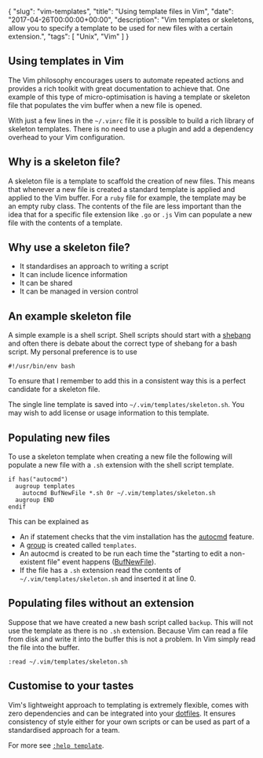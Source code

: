 {
  "slug": "vim-templates",
  "title": "Using template files in Vim",
  "date": "2017-04-26T00:00:00+00:00",
  "description": "Vim templates or skeletons, allow you to specify a template to be used for new files with a certain extension.", 
"tags": [
    "Unix",
    "Vim"
  ]
}


## Using templates in Vim

The Vim philosophy encourages users to automate repeated actions and provides a rich toolkit with great documentation to achieve that. One example of this type of micro-optimisation is having a template or skeleton file that populates the vim buffer when a new file is opened. 

With just a few lines in the `~/.vimrc` file it is possible to build a rich library of skeleton templates. There is no need to use a plugin and add a dependency overhead to your Vim configuration.

## Why is a skeleton file?

A skeleton file is a template to scaffold the creation of new files. This means that whenever a new file is created a standard template is applied and applied to the Vim buffer. For a `ruby` file for example, the template may be an empty ruby class. The contents of the file are less important than the idea that for a specific file extension like `.go` or `.js` Vim can populate a new file with the contents of a template. 

## Why use a skeleton file?

* It standardises an approach to writing a script
* It can include licence information
* It can be shared
* It can be managed in version control

## An example skeleton file

A simple example is a shell script. Shell scripts should start with a [shebang][6] and often there is debate about the correct type of shebang for a bash script. My personal preference is to use

    #!/usr/bin/env bash

To ensure that I remember to add this in a consistent way this is a perfect candidate for a skeleton file.

The single line template is saved into `~/.vim/templates/skeleton.sh`. You may wish to add license or usage information to this template. 

## Populating new files 

To use a skeleton template when creating a new file the following will populate a new file with a `.sh` extension with the shell script template. 

    if has("autocmd")
      augroup templates
        autocmd BufNewFile *.sh 0r ~/.vim/templates/skeleton.sh
      augroup END
    endif

This can be explained as

* An if statement checks that the vim installation has the [autocmd][2] feature.
* A [group][3] is created called `templates`.
* An autocmd is created to be run each time the "starting to edit a non-existent file" event happens ([BufNewFile][4]).
* If the file has a `.sh` extension read the contents of `~/.vim/templates/skeleton.sh` and inserted it at line 0.

## Populating files without an extension

Suppose that we have created a new bash script called `backup`. This will not use the template as there is no `.sh` extension. Because Vim can read a file from disk and write it into the buffer this is not a problem. In Vim simply read the file into the buffer.

    :read ~/.vim/templates/skeleton.sh

## Customise to your tastes

Vim's lightweight approach to templating is extremely flexible, comes with zero dependencies and can be integrated into your [dotfiles][1]. It ensures consistency of style either for your own scripts or can be used as part of a standardised approach for a team.

For more see [`:help template`][5].

[1]: https://github.com/shapeshed/dotfiles
[2]: http://vimdoc.sourceforge.net/htmldoc/autocmd.html
[3]: http://vimdoc.sourceforge.net/htmldoc/autocmd.html#autocmd-groups
[4]: http://vimdoc.sourceforge.net/htmldoc/autocmd.html#BufNewFile
[5]: http://vimdoc.sourceforge.net/htmldoc/autocmd.html#skeleton
[6]: https://en.wikipedia.org/wiki/Shebang_(Unix)
